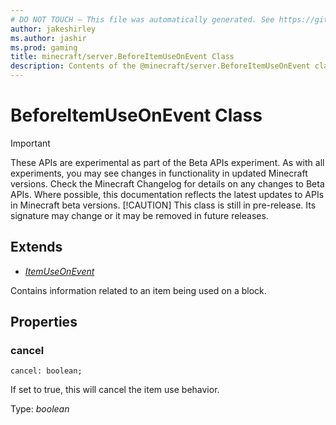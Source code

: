```yaml
---
# DO NOT TOUCH — This file was automatically generated. See https://github.com/mojang/minecraftapidocsgenerator to modify descriptions, examples, etc.
author: jakeshirley
ms.author: jashir
ms.prod: gaming
title: minecraft/server.BeforeItemUseOnEvent Class
description: Contents of the @minecraft/server.BeforeItemUseOnEvent class.
---
```

# BeforeItemUseOnEvent Class
>[!IMPORTANT]
>These APIs are experimental as part of the Beta APIs experiment. As with all experiments, you may see changes in functionality in updated Minecraft versions. Check the Minecraft Changelog for details on any changes to Beta APIs. Where possible, this documentation reflects the latest updates to APIs in Minecraft beta versions.
> [!CAUTION]
> This class is still in pre-release.  Its signature may change or it may be removed in future releases.

## Extends
- [*ItemUseOnEvent*](ItemUseOnEvent.md)

Contains information related to an item being used on a block.

## Properties

### **cancel**
`cancel: boolean;`

If set to true, this will cancel the item use behavior.

Type: *boolean*
